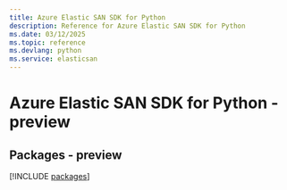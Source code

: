 ```yaml
---
title: Azure Elastic SAN SDK for Python
description: Reference for Azure Elastic SAN SDK for Python
ms.date: 03/12/2025
ms.topic: reference
ms.devlang: python
ms.service: elasticsan
---
```

# Azure Elastic SAN SDK for Python - preview
## Packages - preview
[!INCLUDE [packages](elastic-san-index.md)]